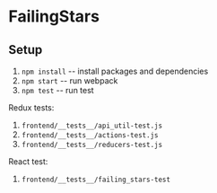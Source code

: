 # FailingStars

## Setup

1. `npm install` -- install packages and dependencies
2. `npm start` -- run webpack
3. `npm test` -- run test

Redux tests:

1. `frontend/__tests__/api_util-test.js`
2. `frontend/__tests__/actions-test.js`
3. `frontend/__tests__/reducers-test.js`

React test:
1. `frontend/__tests__/failing_stars-test`


